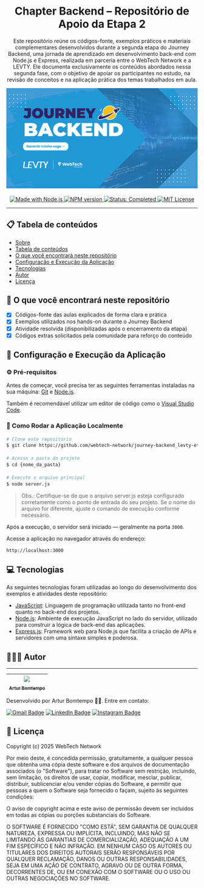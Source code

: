 <div  align="center" id="about">
    <h1 align="center">
        Chapter Backend – Repositório de Apoio da Etapa 2
    </h1>
    <p align="center">
        Este repositório reúne os códigos-fonte, exemplos práticos e materiais complementares desenvolvidos durante a segunda etapa do Journey Backend, uma jornada de aprendizado em desenvolvimento back-end com Node.js e Express, realizada em parceria entre o WebTech Network e a LEVTY. Ele documenta exclusivamente os conteúdos abordados nessa segunda fase, com o objetivo de apoiar os participantes no estudo, na revisão de conceitos e na aplicação prática dos temas trabalhados em aula.
    </p>
    <img 
        src="./resources/banner.png"
        alt="Banner image"
    />
</div>
<br>
<div align="center">
    <a href="https://github.com/webtech-network/journey-backend_levty-etapa2" target="_blank">
        <img src="https://img.shields.io/badge/feito_com-Node.js-43853D" alt="Made with Node.js">
    </a>
    <a href="https://github.com/webtech-network/journey-backend_levty-etapa2" target="_blank">
        <img src="https://img.shields.io/badge/npm-v11.3.0-blue" alt="NPM version">
    </a>
    <a href="https://github.com/webtech-network/journey-backend_levty-etapa2" target="_blank">
        <img src="https://img.shields.io/badge/status-Concluído-green" alt="Status: Completed">
    </a>
    <a href="https://github.com/webtech-network/journey-backend_levty-etapa2/blob/main/LICENSE.md" target="_blank">
        <img src="https://img.shields.io/badge/license-MIT-red" alt="MIT License">
    </a>
</div>

---

<div id="table-of-contents"></div>

## 📋 Tabela de conteúdos

-   [Sobre](#about)
-   [Tabela de conteúdos](#table-of-contents)
-   [O que você encontrará neste repositório](#features)
-   [Configuração e Execução da Aplicação](#setup-and-run-the-application)
-   [Tecnologias](#technologies)
-   [Autor](#author)
-   [Licença](#license)

<div id="features"></div>

## 📝 O que você encontrará neste repositório

-   [x] Códigos-fonte das aulas explicados de forma clara e prática
-   [x] Exemplos utilizados nos hands-on durante o Journey Backend
-   [x] Atividade resolvida (disponibilizadas após o encerramento da etapa)
-   [x] Códigos extras solicitados pela comunidade para reforço do conteúdo

<div id="setup-and-run-the-application"></div>

## 📁 Configuração e Execução da Aplicação

### ⚙️ Pré-requisitos

Antes de começar, você precisa ter as seguintes ferramentas instaladas na sua máquina: [Git](https://git-scm.com) e [Node.js](https://nodejs.org/).

Também é recomendável utilizar um editor de código como o [Visual Studio Code](https://code.visualstudio.com/).

### 🚀 Como Rodar a Aplicação Localmente

```bash
# Clone este repositório
$ git clone https://github.com/webtech-network/journey-backend_levty-etapa2.git

# Acesse a pasta do projeto
$ cd {nome_da_pasta}

# Execute o arquivo principal
$ node server.js
```

> Obs.: Certifique-se de que o arquivo server.js esteja configurado corretamente como o ponto de entrada do seu projeto. Se o nome do arquivo for diferente, ajuste o comando de execução conforme necessário.

Após a execução, o servidor será iniciado — geralmente na porta `3000`.

Acesse a aplicação no navegador através do endereço:

```plaintext
http://localhost:3000
```

<div id="technologies"></div>

## 💻 Tecnologias

As seguintes tecnologias foram utilizadas ao longo do desenvolvimento dos exemplos e atividades deste repositório:

-   [JavaScript](https://developer.mozilla.org/pt-BR/docs/Web/JavaScript): Linguagem de programação utilizada tanto no front-end quanto no back-end dos projetos.
-   [Node.js](https://nodejs.org/): Ambiente de execução JavaScript no lado do servidor, utilizado para construir a lógica de back-end das aplicações.
-   [Express.js](https://expressjs.com/pt-br/): Framework web para Node.js que facilita a criação de APIs e servidores com uma sintaxe simples e poderosa.

<div id="author"></div>

## 👨🏻‍💻 Autor

---

| [<img loading="lazy" src="https://avatars.githubusercontent.com/u/96635074?v=4" width=115><br><sub>Artur Bomtempo</sub>](https://arturbomtempo.dev/) |
| :--------------------------------------------------------------------------------------------------------------------------------------------------: |

Desenvolvido por Artur Bomtempo 👋🏻. Entre em contato:

[![Gmail Badge](https://img.shields.io/badge/-arturbcolen@gmail.com-D14836?style=flat-square&logo=Gmail&logoColor=white&link=mailto:arturbcolen@gmail.com)](mailto:arturbcolen@gmail.com)
[![LinkedIn Badge](https://img.shields.io/badge/-Artur%20Bomtempo-0A66C2?style=flat-square&logo=LinkedIn&logoColor=white&link=https://www.linkedin.com/in/artur-bomtempo/)](https://www.linkedin.com/in/artur-bomtempo/)
[![Instagram Badge](https://img.shields.io/badge/-@arturbomtempo.dev-E4405F?style=flat-square&logo=Instagram&logoColor=white&link=https://www.instagram.com/arturbomtempo.dev/)](https://www.instagram.com/arturbomtempo.dev/)

<div id="license"></div>

## 📜 Licença

Copyright (c) 2025 WebTech Network

Por meio deste, é concedida permissão, gratuitamente, a qualquer pessoa que obtenha uma cópia
deste software e dos arquivos de documentação associados (o "Software"), para tratar
no Software sem restrição, incluindo, sem limitação, os direitos
de usar, copiar, modificar, mesclar, publicar, distribuir, sublicenciar e/ou vender
cópias do Software, e permitir que pessoas a quem o Software seja fornecido o façam, sujeito às seguintes condições:

O aviso de copyright acima e este aviso de permissão devem ser incluídos em todas
as cópias ou porções substanciais do Software.

O SOFTWARE É FORNECIDO "COMO ESTÁ", SEM GARANTIA DE QUALQUER NATUREZA, EXPRESSA OU
IMPLÍCITA, INCLUINDO, MAS NÃO SE LIMITANDO ÀS GARANTIAS DE COMERCIALIZAÇÃO,
ADEQUAÇÃO A UM FIM ESPECÍFICO E NÃO INFRAÇÃO. EM NENHUM CASO OS
AUTORES OU TITULARES DOS DIREITOS AUTORAIS SERÃO RESPONSÁVEIS POR QUALQUER RECLAMAÇÃO, DANOS OU OUTRAS
RESPONSABILIDADES, SEJA EM UMA AÇÃO DE CONTRATO, AGRAVO OU DE OUTRA FORMA, DECORRENTES DE,
OU EM CONEXÃO COM O SOFTWARE OU O USO OU OUTRAS NEGOCIAÇÕES NO
SOFTWARE.
